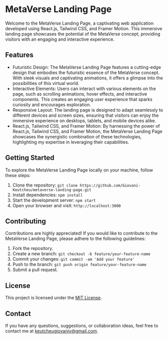 # MetaVerse Landing Page

Welcome to the MetaVerse Landing Page, a captivating web application developed using React.js, Tailwind CSS, and Framer Motion. This immersive landing page showcases the potential of the MetaVerse concept, providing visitors with an engaging and interactive experience.

## Features

- Futuristic Design: The MetaVerse Landing Page features a cutting-edge design that embodies the futuristic essence of the MetaVerse concept. With sleek visuals and captivating animations, it offers a glimpse into the possibilities of this virtual world.
- Interactive Elements: Users can interact with various elements on the page, such as scrolling animations, hover effects, and interactive components. This creates an engaging user experience that sparks curiosity and encourages exploration.
- Responsive Layout: The landing page is designed to adapt seamlessly to different devices and screen sizes, ensuring that visitors can enjoy the immersive experience on desktops, tablets, and mobile devices alike.
- React.js, Tailwind CSS, and Framer Motion: By harnessing the power of React.js, Tailwind CSS, and Framer Motion, the MetaVerse Landing Page showcases the synergistic combination of these technologies, highlighting my expertise in leveraging their capabilities.

## Getting Started

To explore the MetaVerse Landing Page locally on your machine, follow these steps:

1. Clone the repository: `git clone https://github.com/Giovani-Keutcheu/metaverse-landing-page.git`
2. Install dependencies: `npm install`
3. Start the development server: `npm start`
4. Open your browser and visit: `http://localhost:3000`

## Contributing

Contributions are highly appreciated! If you would like to contribute to the MetaVerse Landing Page, please adhere to the following guidelines:

1. Fork the repository.
2. Create a new branch: `git checkout -b feature/your-feature-name`
3. Commit your changes: `git commit -am 'Add your feature'`
4. Push to the branch: `git push origin feature/your-feature-name`
5. Submit a pull request.

## License

This project is licensed under the [MIT License](LICENSE).

## Contact

If you have any questions, suggestions, or collaboration ideas, feel free to contact me at [keutcheugiovaniy@gmail.com](mailto:keutcheugiovaniy@gmail.com).
